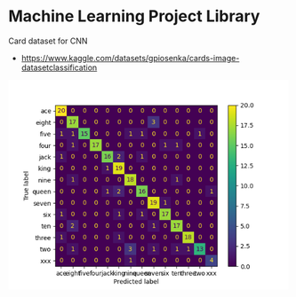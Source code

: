 # Machine Learning Project Library


Card dataset for CNN
- https://www.kaggle.com/datasets/gpiosenka/cards-image-datasetclassification

![Confusion Matrix](images/Cards_cm.png)
